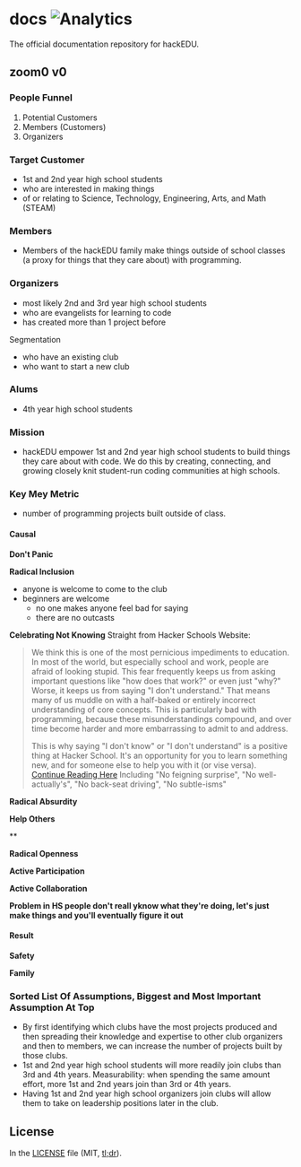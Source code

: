 # docs ![Analytics](https://ga-beacon.appspot.com/UA-47724303-2/docs/readme?pixel)

The official documentation repository for hackEDU.

## zoom0 v0

### People Funnel

1. Potential Customers
2. Members (Customers)
3. Organizers

### Target Customer

* 1st and 2nd year high school students
* who are interested in making things
* of or relating to Science, Technology, Engineering, Arts, and Math (STEAM)

### Members

* Members of the hackEDU family make things outside of school classes (a proxy
  for things that they care about) with programming.

### Organizers

* most likely 2nd and 3rd year high school students 
* who are evangelists for learning to code
* has created more than 1 project before

Segmentation

* who have an existing club
* who want to start a new club

### Alums

* 4th year high school students

### Mission

* hackEDU empower 1st and 2nd year high school students to build things they
  care about with code. We do this by creating, connecting, and growing closely
  knit student-run coding communities at high schools.


### Key Mey Metric

* number of programming projects built outside of class.

#### Causal

**Don't Panic**

**Radical Inclusion**
- anyone is welcome to come to the club
- beginners are welcome
	- no one makes anyone feel bad for saying
	- there are no outcasts 	
	
**Celebrating Not Knowing**
Straight from Hacker Schools Website:

> We think this is one of the most pernicious impediments to education. In most of the world, but especially school and work, people are afraid of looking stupid. This fear frequently keeps us from asking important questions like "how does that work?" or even just "why?" Worse, it keeps us from saying "I don't understand." That means many of us muddle on with a half-baked or entirely incorrect understanding of core concepts. This is particularly bad with programming, because these misunderstandings compound, and over time become harder and more embarrassing to admit to and address.
> 
> This is why saying "I don't know" or "I don't understand" is a positive thing at Hacker School. It's an opportunity for you to learn something new, and for someone else to help you with it (or vise versa).
> [Continue Reading Here](https://www.hackerschool.com/manual#sub-sec-social-rules) Including "No feigning surprise", "No well-actually's", "No back-seat driving", "No subtle-isms"


**Radical Absurdity**

**Help Others**

**

**Radical Openness**

**Active Participation**

**Active Collaboration**

**Problem in HS people don't reall yknow what they're doing, let's just make things and you'll eventually figure it out**
#### Result

**Safety**

**Family**





### Sorted List Of Assumptions, Biggest and Most Important Assumption At Top

* By first identifying which clubs have the most projects produced and then
  spreading their knowledge and expertise to other club organizers and then to
  members, we can increase the number of projects built by those clubs.
* 1st and 2nd year high school students will more readily join clubs than 3rd
  and 4th years. Measurability: when spending the same amount effort, more 1st
  and 2nd years join than 3rd or 4th years.
* Having 1st and 2nd year high school organizers join clubs will allow them to
  take on leadership positions later in the club. 

## License

In the [LICENSE](LICENSE) file
(MIT, [tl;dr](https://tldrlegal.com/license/mit-license)).
